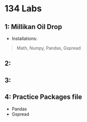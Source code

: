 # 134 Labs

## 1: Millikan Oil Drop 
- Installations: 
> Math, Numpy, Pandas, Gspread
## 2: 
## 3: 
## 4: Practice Packages file 
- Pandas 
- Gspread
